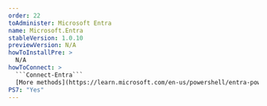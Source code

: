 ```yaml
---
order: 22
toAdminister: Microsoft Entra
name: Microsoft.Entra
stableVersion: 1.0.10
previewVersion: N/A
howToInstallPre: >
  N/A
howToConnect: >
  ```Connect-Entra```
  [More methods](https://learn.microsoft.com/en-us/powershell/entra-powershell/installation)
PS7: "Yes"
---
```

